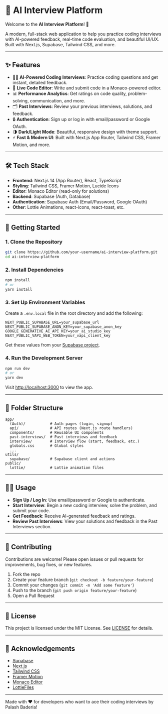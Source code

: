 # 🤖 AI Interview Platform

Welcome to the **AI Interview Platform**! 🚀

A modern, full-stack web application to help you practice coding interviews with AI-powered feedback, real-time code evaluation, and beautiful UI/UX. Built with Next.js, Supabase, Tailwind CSS, and more.

---

## ✨ Features

- 🧑‍💻 **AI-Powered Coding Interviews**: Practice coding questions and get instant, detailed feedback.
- 📝 **Live Code Editor**: Write and submit code in a Monaco-powered editor.
- 📊 **Performance Analytics**: Get ratings on code quality, problem-solving, communication, and more.
- 🗂️ **Past Interviews**: Review your previous interviews, solutions, and feedback.
- 🔒 **Authentication**: Sign up or log in with email/password or Google OAuth.
- 🌗 **Dark/Light Mode**: Beautiful, responsive design with theme support.
- ⚡ **Fast & Modern UI**: Built with Next.js App Router, Tailwind CSS, Framer Motion, and more.

---

## 🛠️ Tech Stack

- **Frontend**: Next.js 14 (App Router), React, TypeScript
- **Styling**: Tailwind CSS, Framer Motion, Lucide Icons
- **Editor**: Monaco Editor (read-only for solutions)
- **Backend**: Supabase (Auth, Database)
- **Authentication**: Supabase Auth (Email/Password, Google OAuth)
- **Other**: Lottie Animations, react-icons, react-toast, etc.

---

## 🚀 Getting Started

### 1. Clone the Repository
```bash
git clone https://github.com/your-username/ai-interview-platform.git
cd ai-interview-platform
```

### 2. Install Dependencies
```bash
npm install
# or
yarn install
```

### 3. Set Up Environment Variables
Create a `.env.local` file in the root directory and add the following:
```env
NEXT_PUBLIC_SUPABASE_URL=your_supabase_url
NEXT_PUBLIC_SUPABASE_ANON_KEY=your_supabase_anon_key
GOOGLE_GENERATIVE_AI_API_KEY=your_ai_studio_key
NEXT_PUBLIC_VAPI_WEB_TOKEN=your_vapi_client_key
```
Get these values from your [Supabase project](https://app.supabase.com/).

### 4. Run the Development Server
```bash
npm run dev
# or
yarn dev
```
Visit [http://localhost:3000](http://localhost:3000) to view the app.

---

## 📁 Folder Structure

```
app/
  (Auth)/           # Auth pages (login, signup)
  api/              # API routes (Next.js route handlers)
  components/       # Reusable UI components
  past-interviews/  # Past interviews and feedback
  interview/        # Interview flow (start, feedback, etc.)
  globals.css       # Global styles
  ...
utils/
  supabase/         # Supabase client and actions
public/
  lottie/           # Lottie animation files
```

---

## 🧑‍🎓 Usage

- **Sign Up / Log In**: Use email/password or Google to authenticate.
- **Start Interview**: Begin a new coding interview, solve the problem, and submit your code.
- **Get Feedback**: Receive AI-generated feedback and ratings.
- **Review Past Interviews**: View your solutions and feedback in the Past Interviews section.

---

## 🤝 Contributing

Contributions are welcome! Please open issues or pull requests for improvements, bug fixes, or new features.

1. Fork the repo
2. Create your feature branch (`git checkout -b feature/your-feature`)
3. Commit your changes (`git commit -m 'Add some feature'`)
4. Push to the branch (`git push origin feature/your-feature`)
5. Open a Pull Request

---

## 📄 License

This project is licensed under the MIT License. See [LICENSE](LICENSE) for details.

---

## 🙏 Acknowledgements

- [Supabase](https://supabase.com/)
- [Next.js](https://nextjs.org/)
- [Tailwind CSS](https://tailwindcss.com/)
- [Framer Motion](https://www.framer.com/motion/)
- [Monaco Editor](https://microsoft.github.io/monaco-editor/)
- [LottieFiles](https://lottiefiles.com/)

---

Made with ❤️ for developers who want to ace their coding interviews by Palash Baderia! 